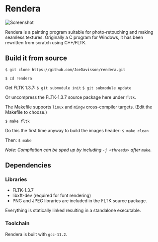 Rendera
=======

![Screenshot](https://raw.githubusercontent.com/Mortis69/rendera/master/screenshots/screenshot.png)

Rendera is a painting program suitable for photo-retouching and making seamless
textures. Originally a C program for Windows, it has been rewritten from scratch using
C++/FLTK.

## Build it from source
```$ git clone https://github.com/JoeDavisson/rendera.git```

```$ cd rendera```

Get FLTK 1.3.7:
```$ git submodule init```
```$ git submodule update```

Or uncompress the FLTK-1.3.7 source package here under `fltk`.

The Makefile supports ```linux``` and ```mingw``` cross-compiler targets.
(Edit the Makefile to choose.)

```$ make fltk```

Do this the first time anyway to build the images header:
```$ make clean```

Then:
```$ make```

*Note: Compilation can be sped up by including ```-j <threads>``` after ```make```.*

## Dependencies

### Libraries

 * FLTK-1.3.7
 * libxft-dev (required for font rendering)
 * PNG and JPEG libraries are included in the FLTK source package.

Everything is statically linked resulting in a standalone executable.

### Toolchain

Rendera is built with ```gcc-11.2```.

